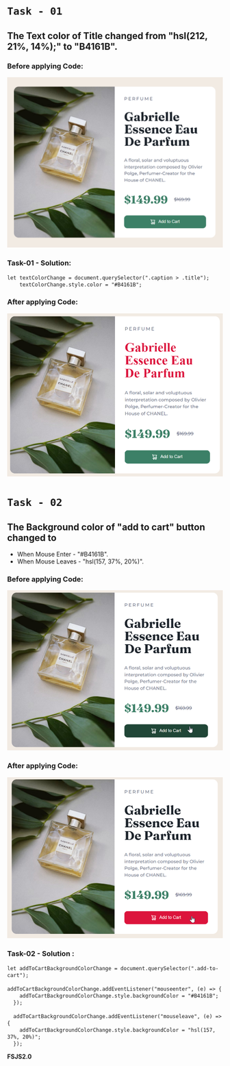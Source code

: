 # `Task - 01`

## The Text color of Title changed from "hsl(212, 21%, 14%);" to "B4161B".

### **Before applying Code:**
![](./ass9.1-before.png)

### Task-01 - Solution:
```
let textColorChange = document.querySelector(".caption > .title");
    textColorChange.style.color = "#B4161B";
```

### After applying Code:
![](./ass9.1-after.png)


# `Task - 02`

## The Background color of "add to cart" button changed to 

- When Mouse Enter - "#B4161B".
- When Mouse Leaves - "hsl(157, 37%, 20%)".


### Before applying Code:
![Image](./ass9.2-before.png)


### After applying Code:
![](./ass9.2-after.png)

### Task-02 - Solution : 
```
let addToCartBackgroundColorChange = document.querySelector(".add-to-cart");

addToCartBackgroundColorChange.addEventListener("mouseenter", (e) => {
    addToCartBackgroundColorChange.style.backgroundColor = "#B4161B";
  });
  
  addToCartBackgroundColorChange.addEventListener("mouseleave", (e) => {
    addToCartBackgroundColorChange.style.backgroundColor = "hsl(157, 37%, 20%)";
  });
``` 

**FSJS2.0**
